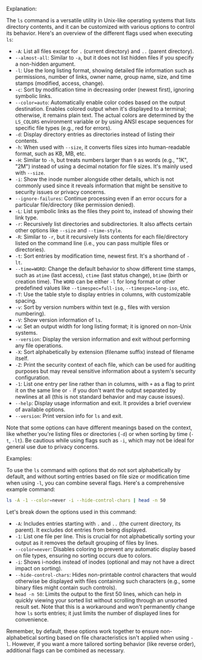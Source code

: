 Explanation:

The `ls` command is a versatile utility in Unix-like operating systems that lists directory contents, and it can be customized with various options to control its behavior. Here's an overview of the different flags used when executing `ls`:

- `-A`: List all files except for `.` (current directory) and `..` (parent directory).
- `--almost-all`: Similar to `-a`, but it does not list hidden files if you specify a non-hidden argument.
- `-l`: Use the long listing format, showing detailed file information such as permissions, number of links, owner name, group name, size, and time stamps (modified, access, change).
- `-c`: Sort by modification time in decreasing order (newest first), ignoring symbolic links.
- `--color=auto`: Automatically enable color codes based on the output destination. Enables colored output when it's displayed to a terminal; otherwise, it remains plain text. The actual colors are determined by the `LS_COLORS` environment variable or by using ANSI escape sequences for specific file types (e.g., red for errors).
- `-d`: Display directory entries as directories instead of listing their contents.
- `-h`: When used with `--size`, it converts files sizes into human-readable format, such as KB, MB, etc.
- `-H`: Similar to `-h`, but treats numbers larger than `9` as words (e.g., "1K", "2M") instead of using a decimal notation for file sizes. It's mainly used with `--size`.
- `-i`: Show the inode number alongside other details, which is not commonly used since it reveals information that might be sensitive to security issues or privacy concerns.
- `--ignore-failures`: Continue processing even if an error occurs for a particular file/directory (like permission denied).
- `-L`: List symbolic links as the files they point to, instead of showing their link type.
- `-r`: Recursively list directories and subdirectories. It also affects certain other options like `--size` and `--time-style`.
- `-R`: Similar to `-r`, but it recursively lists contents for each file/directory listed on the command line (i.e., you can pass multiple files or directories).
- `-t`: Sort entries by modification time, newest first. It's a shorthand of `-lt`.
- `--time=WORD`: Change the default behavior to show different time stamps, such as `atime` (last access), `ctime` (last status change), `btime` (birth or creation time). The `WORD` can be either `-l` for long format or other predefined values like `--timespec=full-iso`, `--timespec=long-iso`, etc.
- `-T`: Use the table style to display entries in columns, with customizable spacing.
- `-v`: Sort by version numbers within text (e.g., files with version numbering).
- `-V`: Show version information of `ls`.
- `-w`: Set an output width for long listing format; it is ignored on non-Unix systems.
- `--version`: Display the version information and exit without performing any file operations.
- `-X`: Sort alphabetically by extension (filename suffix) instead of filename itself.
- `-Z`: Print the security context of each file, which can be used for auditing purposes but may reveal sensitive information about a system's security configuration.
- `-1`: List one entry per line rather than in columns, with `+` as a flag to print it on the same line or `-` if you don't want the output separated by newlines at all (this is not standard behavior and may cause issues).
- `--help`: Display usage information and exit. It provides a brief overview of available options.
- `--version`: Print version info for `ls` and exit.

Note that some options can have different meanings based on the context, like whether you're listing files or directories (`-d`) or when sorting by time (`-t`, `-lt`). Be cautious while using flags such as `-i`, which may not be ideal for general use due to privacy concerns.

Examples:

To use the `ls` command with options that do not sort alphabetically by default, and without sorting entries based on file size or modification time when using `-l`, you can combine several flags. Here's a comprehensive example command:

```bash
ls -A -1 --color=never -i --hide-control-chars | head -n 50
```

Let's break down the options used in this command:

- `-A`: Includes entries starting with `.` and `..` (the current directory, its parent). It excludes dot entries from being displayed.
- `-1`: List one file per line. This is crucial for not alphabetically sorting your output as it removes the default grouping of files by lines.
- `--color=never`: Disables coloring to prevent any automatic display based on file types, ensuring no sorting occurs due to colors.
- `-i`: Shows i-nodes instead of inodes (optional and may not have a direct impact on sorting).
- `--hide-control-chars`: Hides non-printable control characters that would otherwise be displayed with files containing such characters (e.g., some binary files might contain such controls).
- `head -n 50`: Limits the output to the first 50 lines, which can help in quickly viewing your sorted list without scrolling through an unsorted result set. Note that this is a workaround and won't permanently change how `ls` sorts entries; it just limits the number of displayed lines for convenience.

Remember, by default, these options work together to ensure non-alphabetical sorting based on file characteristics isn't applied when using `-l`. However, if you want a more tailored sorting behavior (like reverse order), additional flags can be combined as necessary.